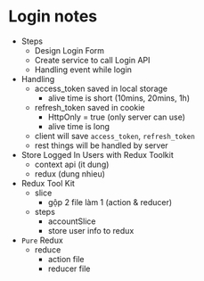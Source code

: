 # Login notes

- Steps
    - Design Login Form
    - Create service to call Login API
    - Handling event while login
- Handling
    - access_token saved in local storage
        - alive time is short (10mins, 20mins, 1h)
    - refresh_token saved in cookie
        - HttpOnly = true (only server can use)
        - alive time is long
    - client will save `access_token`, `refresh_token`
    - rest things will be handled by server
- Store Logged In Users with Redux Toolkit
    - context api (it dung)
    - redux (dung nhieu)
- Redux Tool Kit
    - slice
        - gộp 2 file làm 1 (action & reducer)
    - steps
        - accountSlice
        - store user info to redux
- `Pure` Redux
    - reduce
        - action file 
        - reducer file 
